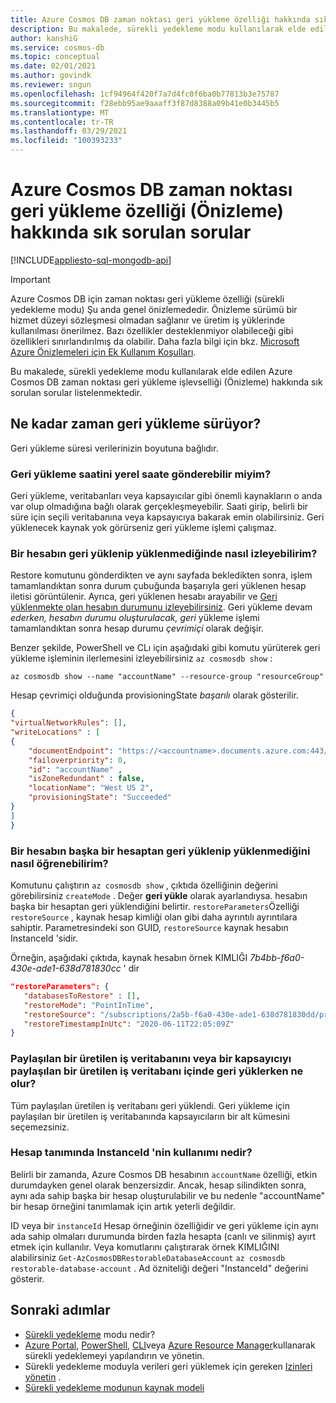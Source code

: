 ```yaml
---
title: Azure Cosmos DB zaman noktası geri yükleme özelliği hakkında sık sorulan sorular.
description: Bu makalede, sürekli yedekleme modu kullanılarak elde edilen Azure Cosmos DB zaman noktası geri yükleme özelliği hakkında sık sorulan sorular listelenmektedir.
author: kanshiG
ms.service: cosmos-db
ms.topic: conceptual
ms.date: 02/01/2021
ms.author: govindk
ms.reviewer: sngun
ms.openlocfilehash: 1cf94964f420f7a7d4fc0f6ba0b77813b3e75787
ms.sourcegitcommit: f28ebb95ae9aaaff3f87d8388a09b41e0b3445b5
ms.translationtype: MT
ms.contentlocale: tr-TR
ms.lasthandoff: 03/29/2021
ms.locfileid: "100393233"
---
```

# <a name="frequently-asked-questions-on-the-azure-cosmos-db-point-in-time-restore-feature-preview"></a>Azure Cosmos DB zaman noktası geri yükleme özelliği (Önizleme) hakkında sık sorulan sorular
[!INCLUDE[appliesto-sql-mongodb-api](includes/appliesto-sql-mongodb-api.md)]

> [!IMPORTANT]
> Azure Cosmos DB için zaman noktası geri yükleme özelliği (sürekli yedekleme modu) Şu anda genel önizlemededir.
> Önizleme sürümü bir hizmet düzeyi sözleşmesi olmadan sağlanır ve üretim iş yüklerinde kullanılması önerilmez. Bazı özellikler desteklenmiyor olabileceği gibi özellikleri sınırlandırılmış da olabilir.
> Daha fazla bilgi için bkz. [Microsoft Azure Önizlemeleri için Ek Kullanım Koşulları](https://azure.microsoft.com/support/legal/preview-supplemental-terms/).

Bu makalede, sürekli yedekleme modu kullanılarak elde edilen Azure Cosmos DB zaman noktası geri yükleme işlevselliği (Önizleme) hakkında sık sorulan sorular listelenmektedir.

## <a name="how-much-time-does-it-takes-to-restore"></a>Ne kadar zaman geri yükleme sürüyor?
Geri yükleme süresi verilerinizin boyutuna bağlıdır.

### <a name="can-i-submit-the-restore-time-in-local-time"></a>Geri yükleme saatini yerel saate gönderebilir miyim?
Geri yükleme, veritabanları veya kapsayıcılar gibi önemli kaynakların o anda var olup olmadığına bağlı olarak gerçekleşmeyebilir. Saati girip, belirli bir süre için seçili veritabanına veya kapsayıcıya bakarak emin olabilirsiniz. Geri yüklenecek kaynak yok görürseniz geri yükleme işlemi çalışmaz.

### <a name="how-can-i-track-if-an-account-is-being-restored"></a>Bir hesabın geri yüklenip yüklenmediğinde nasıl izleyebilirim?
Restore komutunu gönderdikten ve aynı sayfada bekledikten sonra, işlem tamamlandıktan sonra durum çubuğunda başarıyla geri yüklenen hesap iletisi görüntülenir. Ayrıca, geri yüklenen hesabı arayabilir ve [Geri yüklenmekte olan hesabın durumunu izleyebilirsiniz](continuous-backup-restore-portal.md#track-restore-status). Geri yükleme devam *ederken, hesabın durumu oluşturulacak, geri* yükleme işlemi tamamlandıktan sonra hesap durumu *çevrimiçi* olarak değişir.

Benzer şekilde, PowerShell ve CLı için aşağıdaki gibi komutu yürüterek geri yükleme işleminin ilerlemesini izleyebilirsiniz `az cosmosdb show` :

```azurecli-interactive
az cosmosdb show --name "accountName" --resource-group "resourceGroup"
```

Hesap çevrimiçi olduğunda provisioningState *başarılı* olarak gösterilir.

```json
{
"virtualNetworkRules": [],
"writeLocations" : [
{
    "documentEndpoint": "https://<accountname>.documents.azure.com:443/", 
    "failoverpriority": 0,
    "id": "accountName" ,
    "isZoneRedundant" : false, 
    "locationName": "West US 2", 
    "provisioningState": "Succeeded"
}
]
}
```

### <a name="how-can-i-find-out-whether-an-account-was-restored-from-another-account"></a>Bir hesabın başka bir hesaptan geri yüklenip yüklenmediğini nasıl öğrenebilirim?
Komutunu çalıştırın `az cosmosdb show` , çıktıda özelliğinin değerini görebilirsiniz `createMode` . Değer **geri yükle** olarak ayarlandıysa. hesabın başka bir hesaptan geri yüklendiğini belirtir. `restoreParameters`Özelliği `restoreSource` , kaynak hesap kimliği olan gibi daha ayrıntılı ayrıntılara sahiptir. Parametresindeki son GUID, `restoreSource` kaynak hesabın InstanceId 'sidir.

Örneğin, aşağıdaki çıktıda, kaynak hesabın örnek KIMLIĞI *7b4bb-f6a0-430e-ade1-638d781830cc* ' dir

```json
"restoreParameters": {
   "databasesToRestore" : [],
   "restoreMode": "PointInTime",
   "restoreSource": "/subscriptions/2a5b-f6a0-430e-ade1-638d781830dd/providers/Microsoft.DocumentDB/locations/westus/restorableDatabaseAccounts/7b4bb-f6a0-430e-ade1-638d781830cc",
   "restoreTimestampInUtc": "2020-06-11T22:05:09Z"
}
```

### <a name="what-happens-when-i-restore-a-shared-throughput-database-or-a-container-within-a-shared-throughput-database"></a>Paylaşılan bir üretilen iş veritabanını veya bir kapsayıcıyı paylaşılan bir üretilen iş veritabanı içinde geri yüklerken ne olur?
Tüm paylaşılan üretilen iş veritabanı geri yüklendi. Geri yükleme için paylaşılan bir üretilen iş veritabanında kapsayıcıların bir alt kümesini seçemezsiniz.

### <a name="what-is-the-use-of-instanceid-in-the-account-definition"></a>Hesap tanımında InstanceId 'nin kullanımı nedir?
Belirli bir zamanda, Azure Cosmos DB hesabının `accountName` özelliği, etkin durumdayken genel olarak benzersizdir. Ancak, hesap silindikten sonra, aynı ada sahip başka bir hesap oluşturulabilir ve bu nedenle "accountName" bir hesap örneğini tanımlamak için artık yeterli değildir. 

ID veya bir `instanceId` Hesap örneğinin özelliğidir ve geri yükleme için aynı ada sahip olmaları durumunda birden fazla hesapta (canlı ve silinmiş) ayırt etmek için kullanılır. Veya komutlarını çalıştırarak örnek KIMLIĞINI alabilirsiniz `Get-AzCosmosDBRestorableDatabaseAccount`  `az cosmosdb restorable-database-account` . Ad özniteliği değeri "InstanceId" değerini gösterir.

## <a name="next-steps"></a>Sonraki adımlar

* [Sürekli yedekleme](continuous-backup-restore-introduction.md) modu nedir?
* [Azure Portal](continuous-backup-restore-portal.md), [PowerShell](continuous-backup-restore-powershell.md), [CLI](continuous-backup-restore-command-line.md)veya [Azure Resource Manager](continuous-backup-restore-template.md)kullanarak sürekli yedeklemeyi yapılandırın ve yönetin.
* Sürekli yedekleme moduyla verileri geri yüklemek için gereken [Izinleri yönetin](continuous-backup-restore-permissions.md) .
* [Sürekli yedekleme modunun kaynak modeli](continuous-backup-restore-resource-model.md)